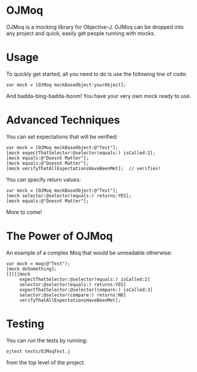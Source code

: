 OJMoq
=====

OJMoq is a mocking library for Objective-J. OJMoq can be dropped into any project and quick, easily get people running with mocks.

Usage
=====

To quickly get started, all you need to do is use the following line of code:
	
	var mock = [OJMoq mockBaseObject:yourObject];
	
And badda-bing-badda-boom! You have your very own mock ready to use.

Advanced Techniques
===================

You can set expectations that will be verified:
	
	var mock = [OJMoq mockBaseObject:@"Test"];
	[mock expectThatSelector:@selector(equals:) isCalled:2];
	[mock equals:@"Doesnt Matter"];
	[mock equals:@"Doesnt Matter"];
	[mock verifyThatAllExpectationsHaveBeenMet];  // verifies!
	
You can specify return values:
	
	var mock = [OJMoq mockBaseObject:@"Test"];
	[mock selector:@selector(equals:) returns:YES];
	[mock equals:@"Doesnt Matter"];
	
More to come!

The Power of OJMoq
==================

An example of a complex Moq that would be unreadable otherwise:
	
	var mock = moq(@"Test");
	[mock doSomething];
	[[[[[mock
	     expectThatSelector:@selector(equals:) isCalled:2]
	     selector:@selector(equals:) returns:YES]
	     expectThatSelector:@selector(compare:) isCalled:3]
	     selector:@selector(compare:) returns:NO]
	     verifyThatAllExpectationsHaveBeenMet];

Testing
=======

You can run the tests by running:

	ojtest tests/OJMoqTest.j
	
from the top level of the project.